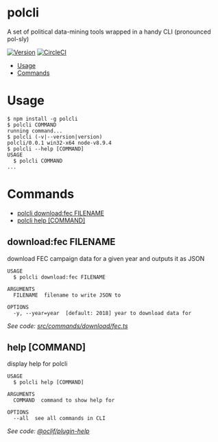 polcli
================

A set of political data-mining tools wrapped in a handy CLI (pronounced pol-sly)

[![Version](https://img.shields.io/npm/v/@aldahick/polcli.svg)](https://npmjs.org/package/polcli)
[![CircleCI](https://circleci.com/gh/aldahick/polcli/tree/master.svg?style=shield)](https://circleci.com/gh/aldahick/polcli/tree/master)

<!-- toc -->
* [Usage](#usage)
* [Commands](#commands)
<!-- tocstop -->
<!-- usage -->
# Usage

```sh-session
$ npm install -g polcli
$ polcli COMMAND
running command...
$ polcli (-v|--version|version)
polcli/0.0.1 win32-x64 node-v8.9.4
$ polcli --help [COMMAND]
USAGE
  $ polcli COMMAND
...
```
<!-- usagestop -->
<!-- commands -->
# Commands

* [polcli download:fec FILENAME](#downloadfec-filename)
* [polcli help [COMMAND]](#help-command)
## download:fec FILENAME

download FEC campaign data for a given year and outputs it as JSON

```
USAGE
  $ polcli download:fec FILENAME

ARGUMENTS
  FILENAME  filename to write JSON to

OPTIONS
  -y, --year=year  [default: 2018] year to download data for
```

_See code: [src/commands/download/fec.ts](https://github.com/aldahick/polcli/blob/v0.0.1/src/commands/download/fec.ts)_

## help [COMMAND]

display help for polcli

```
USAGE
  $ polcli help [COMMAND]

ARGUMENTS
  COMMAND  command to show help for

OPTIONS
  --all  see all commands in CLI
```

_See code: [@oclif/plugin-help](https://github.com/oclif/plugin-help/blob/v1.1.6/src/commands/help.ts)_
<!-- commandsstop -->
